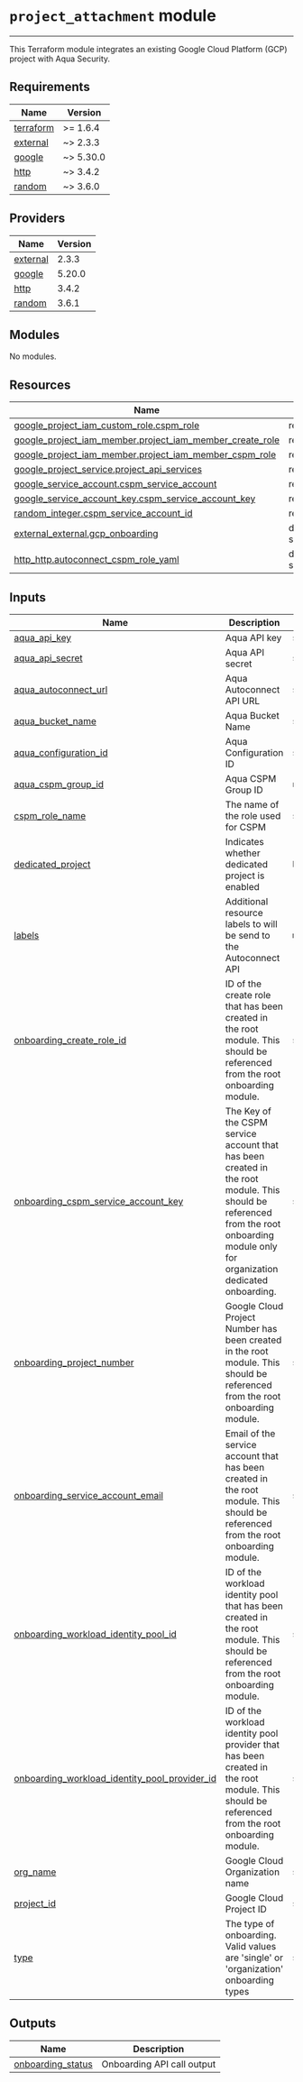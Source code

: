 
# `project_attachment` module

---

This Terraform module integrates an existing Google Cloud Platform (GCP) project with Aqua Security.

<!-- BEGIN_TF_DOCS -->
## Requirements

| Name | Version |
|------|---------|
| <a name="requirement_terraform"></a> [terraform](#requirement\_terraform) | >= 1.6.4 |
| <a name="requirement_external"></a> [external](#requirement\_external) | ~> 2.3.3 |
| <a name="requirement_google"></a> [google](#requirement\_google) | ~> 5.30.0 |
| <a name="requirement_http"></a> [http](#requirement\_http) | ~> 3.4.2 |
| <a name="requirement_random"></a> [random](#requirement\_random) | ~> 3.6.0 |

## Providers

| Name | Version |
|------|---------|
| <a name="provider_external"></a> [external](#provider\_external) | 2.3.3 |
| <a name="provider_google"></a> [google](#provider\_google) | 5.20.0 |
| <a name="provider_http"></a> [http](#provider\_http) | 3.4.2 |
| <a name="provider_random"></a> [random](#provider\_random) | 3.6.1 |

## Modules

No modules.

## Resources

| Name | Type |
|------|------|
| [google_project_iam_custom_role.cspm_role](https://registry.terraform.io/providers/hashicorp/google/latest/docs/resources/project_iam_custom_role) | resource |
| [google_project_iam_member.project_iam_member_create_role](https://registry.terraform.io/providers/hashicorp/google/latest/docs/resources/project_iam_member) | resource |
| [google_project_iam_member.project_iam_member_cspm_role](https://registry.terraform.io/providers/hashicorp/google/latest/docs/resources/project_iam_member) | resource |
| [google_project_service.project_api_services](https://registry.terraform.io/providers/hashicorp/google/latest/docs/resources/project_service) | resource |
| [google_service_account.cspm_service_account](https://registry.terraform.io/providers/hashicorp/google/latest/docs/resources/service_account) | resource |
| [google_service_account_key.cspm_service_account_key](https://registry.terraform.io/providers/hashicorp/google/latest/docs/resources/service_account_key) | resource |
| [random_integer.cspm_service_account_id](https://registry.terraform.io/providers/hashicorp/random/latest/docs/resources/integer) | resource |
| [external_external.gcp_onboarding](https://registry.terraform.io/providers/hashicorp/external/latest/docs/data-sources/external) | data source |
| [http_http.autoconnect_cspm_role_yaml](https://registry.terraform.io/providers/hashicorp/http/latest/docs/data-sources/http) | data source |

## Inputs

| Name | Description | Type | Default | Required |
|------|-------------|------|---------|:--------:|
| <a name="input_aqua_api_key"></a> [aqua\_api\_key](#input\_aqua\_api\_key) | Aqua API key | `string` | n/a | yes |
| <a name="input_aqua_api_secret"></a> [aqua\_api\_secret](#input\_aqua\_api\_secret) | Aqua API secret | `string` | n/a | yes |
| <a name="input_aqua_autoconnect_url"></a> [aqua\_autoconnect\_url](#input\_aqua\_autoconnect\_url) | Aqua Autoconnect API URL | `string` | n/a | yes |
| <a name="input_aqua_bucket_name"></a> [aqua\_bucket\_name](#input\_aqua\_bucket\_name) | Aqua Bucket Name | `string` | n/a | yes |
| <a name="input_aqua_configuration_id"></a> [aqua\_configuration\_id](#input\_aqua\_configuration\_id) | Aqua Configuration ID | `string` | n/a | yes |
| <a name="input_aqua_cspm_group_id"></a> [aqua\_cspm\_group\_id](#input\_aqua\_cspm\_group\_id) | Aqua CSPM Group ID | `number` | n/a | yes |
| <a name="input_cspm_role_name"></a> [cspm\_role\_name](#input\_cspm\_role\_name) | The name of the role used for CSPM | `string` | `"AquaAutoConnectRole"` | no |
| <a name="input_dedicated_project"></a> [dedicated\_project](#input\_dedicated\_project) | Indicates whether dedicated project is enabled | `bool` | `true` | no |
| <a name="input_labels"></a> [labels](#input\_labels) | Additional resource labels to will be send to the Autoconnect API | `map(string)` | `{}` | no |
| <a name="input_onboarding_create_role_id"></a> [onboarding\_create\_role\_id](#input\_onboarding\_create\_role\_id) | ID of the create role that has been created in the root module. This should be referenced from the root onboarding module. | `string` | `""` | no |
| <a name="input_onboarding_cspm_service_account_key"></a> [onboarding\_cspm\_service\_account\_key](#input\_onboarding\_cspm\_service\_account\_key) | The Key of the CSPM service account that has been created in the root module. This should be referenced from the root onboarding module only for organization dedicated onboarding. | `string` | `""` | no |
| <a name="input_onboarding_project_number"></a> [onboarding\_project\_number](#input\_onboarding\_project\_number) | Google Cloud Project Number has been created in the root module. This should be referenced from the root onboarding module. | `string` | n/a | yes |
| <a name="input_onboarding_service_account_email"></a> [onboarding\_service\_account\_email](#input\_onboarding\_service\_account\_email) | Email of the service account that has been created in the root module. This should be referenced from the root onboarding module. | `string` | n/a | yes |
| <a name="input_onboarding_workload_identity_pool_id"></a> [onboarding\_workload\_identity\_pool\_id](#input\_onboarding\_workload\_identity\_pool\_id) | ID of the workload identity pool that has been created in the root module. This should be referenced from the root onboarding module. | `string` | n/a | yes |
| <a name="input_onboarding_workload_identity_pool_provider_id"></a> [onboarding\_workload\_identity\_pool\_provider\_id](#input\_onboarding\_workload\_identity\_pool\_provider\_id) | ID of the workload identity pool provider that has been created in the root module. This should be referenced from the root onboarding module. | `string` | n/a | yes |
| <a name="input_org_name"></a> [org\_name](#input\_org\_name) | Google Cloud Organization name | `string` | n/a | yes |
| <a name="input_project_id"></a> [project\_id](#input\_project\_id) | Google Cloud Project ID | `string` | n/a | yes |
| <a name="input_type"></a> [type](#input\_type) | The type of onboarding. Valid values are 'single' or 'organization' onboarding types | `string` | n/a | yes |

## Outputs

| Name | Description |
|------|-------------|
| <a name="output_onboarding_status"></a> [onboarding\_status](#output\_onboarding\_status) | Onboarding API call output |
<!-- END_TF_DOCS -->
